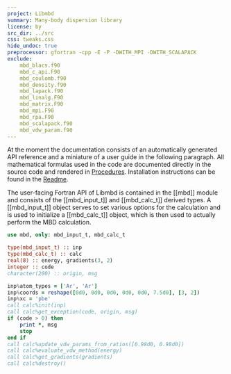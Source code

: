 ```yaml
---
project: Libmbd
summary: Many-body dispersion library
license: by
src_dir: ../src
css: tweaks.css
hide_undoc: true
preprocessor: gfortran -cpp -E -P -DWITH_MPI -DWITH_SCALAPACK
exclude:
    mbd_blacs.f90
    mbd_c_api.F90
    mbd_coulomb.f90
    mbd_density.f90
    mbd_lapack.f90
    mbd_linalg.F90
    mbd_matrix.F90
    mbd_mpi.F90
    mbd_rpa.F90
    mbd_scalapack.f90
    mbd_vdw_param.f90
---
```


At the moment the documentation consists of an automatically generated API reference and a miniature of a user guide in the following paragraph. All mathematical formulas used in the code are documented directly in the source code and rendered in [Procedures](lists/procedures.html). Installation instructions can be found in the [Readme](https://github.com/jhrmnn/libmbd/blob/master/README.md).

The user-facing Fortran API of Libmbd is contained in the [[mbd]] module and consists of the [[mbd_input_t]] and [[mbd_calc_t]] derived types. A [[mbd_input_t]] object serves to set various options for the calculation and is used to initialize a [[mbd_calc_t]] object, which is then used to actually perform the MBD calculation.

```fortran
use mbd, only: mbd_input_t, mbd_calc_t

type(mbd_input_t) :: inp
type(mbd_calc_t) :: calc
real(8) :: energy, gradients(3, 2)
integer :: code
character(200) :: origin, msg

inp%atom_types = ['Ar', 'Ar']
inp%coords = reshape([0d0, 0d0, 0d0, 0d0, 0d0, 7.5d0], [3, 2])
inp%xc = 'pbe'
call calc%init(inp)
call calc%get_exception(code, origin, msg)
if (code > 0) then
    print *, msg
    stop
end if
call calc%update_vdw_params_from_ratios([0.98d0, 0.98d0])
call calc%evaluate_vdw_method(energy)
call calc%get_gradients(gradients)
call calc%destroy()
```
